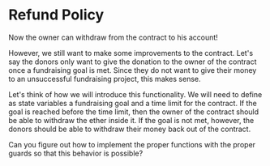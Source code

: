 # Refund Policy

Now the owner can withdraw from the contract to his account!

However, we still want to make some improvements to the contract. Let's say the donors only want to give the donation to the owner of the contract once a fundraising goal is met. Since they do not want to give their money to an unsuccessful fundraising project, this makes sense.

Let's think of how we will introduce this functionality. We will need to define as state variables a fundraising goal and a time limit for the contract. If the goal is reached before the time limit, then the owner of the contract should be able to withdraw the ether inside it. If the goal is not met, however, the donors should be able to withdraw their money back out of the contract. 

Can you figure out how to implement the proper functions with the proper guards so that this behavior is possible?
